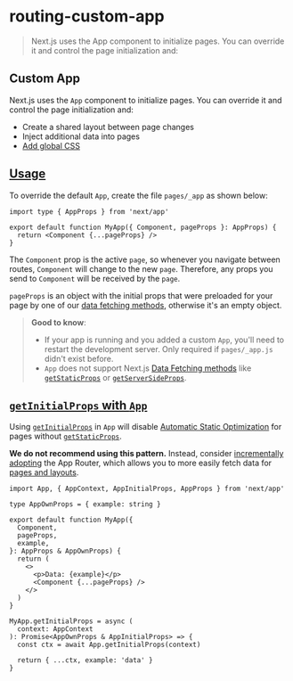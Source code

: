 # routing-custom-app

> Next.js uses the App component to initialize pages. You can override it and control the page initialization and:



## Custom App

Next.js uses the `App` component to initialize pages. You can override it and control the page initialization and:

*   Create a shared layout between page changes
*   Inject additional data into pages
*   [Add global CSS](/docs/app/getting-started/css)

## [Usage](#usage)

To override the default `App`, create the file `pages/_app` as shown below:

    import type { AppProps } from 'next/app'
     
    export default function MyApp({ Component, pageProps }: AppProps) {
      return <Component {...pageProps} />
    }

The `Component` prop is the active `page`, so whenever you navigate between routes, `Component` will change to the new `page`. Therefore, any props you send to `Component` will be received by the `page`.

`pageProps` is an object with the initial props that were preloaded for your page by one of our [data fetching methods](/docs/pages/building-your-application/data-fetching), otherwise it's an empty object.

> **Good to know**:
> 
> *   If your app is running and you added a custom `App`, you'll need to restart the development server. Only required if `pages/_app.js` didn't exist before.
> *   `App` does not support Next.js [Data Fetching methods](/docs/pages/building-your-application/data-fetching) like [`getStaticProps`](/docs/pages/building-your-application/data-fetching/get-static-props) or [`getServerSideProps`](/docs/pages/building-your-application/data-fetching/get-server-side-props).

## [`getInitialProps` with `App`](#getinitialprops-with-app)

Using [`getInitialProps`](/docs/pages/api-reference/functions/get-initial-props) in `App` will disable [Automatic Static Optimization](/docs/pages/building-your-application/rendering/automatic-static-optimization) for pages without [`getStaticProps`](/docs/pages/building-your-application/data-fetching/get-static-props).

**We do not recommend using this pattern.** Instead, consider [incrementally adopting](/docs/app/guides/migrating/app-router-migration) the App Router, which allows you to more easily fetch data for [pages and layouts](/docs/app/building-your-application/routing/layouts-and-templates).

    import App, { AppContext, AppInitialProps, AppProps } from 'next/app'
     
    type AppOwnProps = { example: string }
     
    export default function MyApp({
      Component,
      pageProps,
      example,
    }: AppProps & AppOwnProps) {
      return (
        <>
          <p>Data: {example}</p>
          <Component {...pageProps} />
        </>
      )
    }
     
    MyApp.getInitialProps = async (
      context: AppContext
    ): Promise<AppOwnProps & AppInitialProps> => {
      const ctx = await App.getInitialProps(context)
     
      return { ...ctx, example: 'data' }
    }
